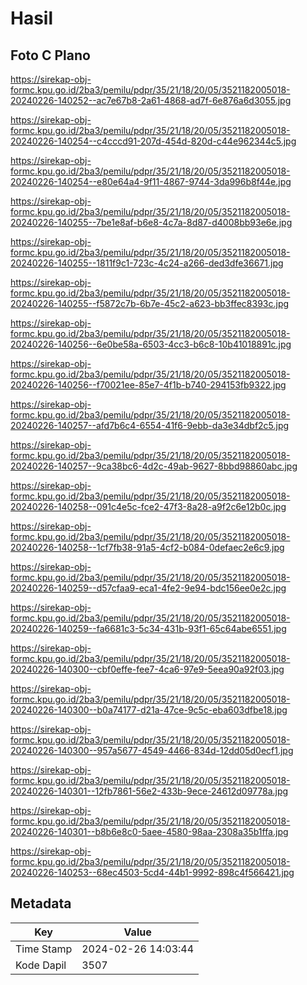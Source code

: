 # Hasil

## Foto C Plano

https://sirekap-obj-formc.kpu.go.id/2ba3/pemilu/pdpr/35/21/18/20/05/3521182005018-20240226-140252--ac7e67b8-2a61-4868-ad7f-6e876a6d3055.jpg

https://sirekap-obj-formc.kpu.go.id/2ba3/pemilu/pdpr/35/21/18/20/05/3521182005018-20240226-140254--c4cccd91-207d-454d-820d-c44e962344c5.jpg

https://sirekap-obj-formc.kpu.go.id/2ba3/pemilu/pdpr/35/21/18/20/05/3521182005018-20240226-140254--e80e64a4-9f11-4867-9744-3da996b8f44e.jpg

https://sirekap-obj-formc.kpu.go.id/2ba3/pemilu/pdpr/35/21/18/20/05/3521182005018-20240226-140255--7be1e8af-b6e8-4c7a-8d87-d4008bb93e6e.jpg

https://sirekap-obj-formc.kpu.go.id/2ba3/pemilu/pdpr/35/21/18/20/05/3521182005018-20240226-140255--1811f9c1-723c-4c24-a266-ded3dfe36671.jpg

https://sirekap-obj-formc.kpu.go.id/2ba3/pemilu/pdpr/35/21/18/20/05/3521182005018-20240226-140255--f5872c7b-6b7e-45c2-a623-bb3ffec8393c.jpg

https://sirekap-obj-formc.kpu.go.id/2ba3/pemilu/pdpr/35/21/18/20/05/3521182005018-20240226-140256--6e0be58a-6503-4cc3-b6c8-10b41018891c.jpg

https://sirekap-obj-formc.kpu.go.id/2ba3/pemilu/pdpr/35/21/18/20/05/3521182005018-20240226-140256--f70021ee-85e7-4f1b-b740-294153fb9322.jpg

https://sirekap-obj-formc.kpu.go.id/2ba3/pemilu/pdpr/35/21/18/20/05/3521182005018-20240226-140257--afd7b6c4-6554-41f6-9ebb-da3e34dbf2c5.jpg

https://sirekap-obj-formc.kpu.go.id/2ba3/pemilu/pdpr/35/21/18/20/05/3521182005018-20240226-140257--9ca38bc6-4d2c-49ab-9627-8bbd98860abc.jpg

https://sirekap-obj-formc.kpu.go.id/2ba3/pemilu/pdpr/35/21/18/20/05/3521182005018-20240226-140258--091c4e5c-fce2-47f3-8a28-a9f2c6e12b0c.jpg

https://sirekap-obj-formc.kpu.go.id/2ba3/pemilu/pdpr/35/21/18/20/05/3521182005018-20240226-140258--1cf7fb38-91a5-4cf2-b084-0defaec2e6c9.jpg

https://sirekap-obj-formc.kpu.go.id/2ba3/pemilu/pdpr/35/21/18/20/05/3521182005018-20240226-140259--d57cfaa9-eca1-4fe2-9e94-bdc156ee0e2c.jpg

https://sirekap-obj-formc.kpu.go.id/2ba3/pemilu/pdpr/35/21/18/20/05/3521182005018-20240226-140259--fa6681c3-5c34-431b-93f1-65c64abe6551.jpg

https://sirekap-obj-formc.kpu.go.id/2ba3/pemilu/pdpr/35/21/18/20/05/3521182005018-20240226-140300--cbf0effe-fee7-4ca6-97e9-5eea90a92f03.jpg

https://sirekap-obj-formc.kpu.go.id/2ba3/pemilu/pdpr/35/21/18/20/05/3521182005018-20240226-140300--b0a74177-d21a-47ce-9c5c-eba603dfbe18.jpg

https://sirekap-obj-formc.kpu.go.id/2ba3/pemilu/pdpr/35/21/18/20/05/3521182005018-20240226-140300--957a5677-4549-4466-834d-12dd05d0ecf1.jpg

https://sirekap-obj-formc.kpu.go.id/2ba3/pemilu/pdpr/35/21/18/20/05/3521182005018-20240226-140301--12fb7861-56e2-433b-9ece-24612d09778a.jpg

https://sirekap-obj-formc.kpu.go.id/2ba3/pemilu/pdpr/35/21/18/20/05/3521182005018-20240226-140301--b8b6e8c0-5aee-4580-98aa-2308a35b1ffa.jpg

https://sirekap-obj-formc.kpu.go.id/2ba3/pemilu/pdpr/35/21/18/20/05/3521182005018-20240226-140253--68ec4503-5cd4-44b1-9992-898c4f566421.jpg


## Metadata

| Key        | Value               |
| ---------- | ------------------- |
| Time Stamp | 2024-02-26 14:03:44 |
| Kode Dapil | 3507                |



